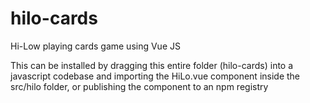# hilo-cards
Hi-Low playing cards game using Vue JS

This can be installed by dragging this entire folder (hilo-cards) into a javascript codebase and importing the HiLo.vue component
inside the src/hilo folder, or publishing the component to an npm registry